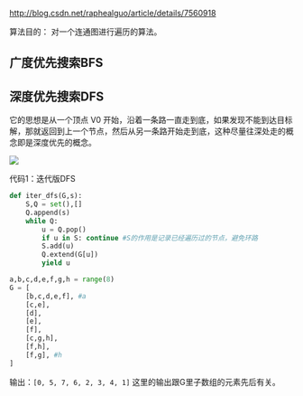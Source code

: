
http://blog.csdn.net/raphealguo/article/details/7560918


算法目的：
对一个连通图进行遍历的算法。

## 广度优先搜索BFS


## 深度优先搜索DFS

它的思想是从一个顶点 V0 开始，沿着一条路一直走到底，如果发现不能到达目标解，那就返回到上一个节点，然后从另一条路开始走到底，这种尽量往深处走的概念即是深度优先的概念。

![](http://o85fa3d0v.bkt.clouddn.com/github/邻接图01.jpg)

代码1：迭代版DFS

```py
def iter_dfs(G,s):
    S,Q = set(),[]
    Q.append(s)
    while Q:
        u = Q.pop()
        if u in S: continue #S的作用是记录已经遍历过的节点，避免环路
        S.add(u)
        Q.extend(G[u])
        yield u

a,b,c,d,e,f,g,h = range(8)
G = [
    [b,c,d,e,f], #a
    [c,e],
    [d],
    [e],
    [f],
    [c,g,h],
    [f,h],
    [f,g], #h
]

```

输出：`[0, 5, 7, 6, 2, 3, 4, 1]`
这里的输出跟G里子数组的元素先后有关。